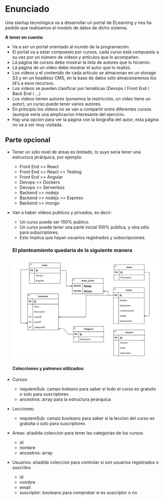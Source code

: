 # Enunciado

Una startup tecnológica va a desarrollar un portal de ELearning y nos ha pedido que realizamos el modelo de datos de dicho sistema.

**A tener en cuenta:**

- Va a ser un portal orientado al mundo de la programación.
- El portal va a estar compuesto por cursos, cada curso está compuesto a su vez por un número de videos y artículos que lo acompañen.
- Lá página de cursos debe mostrar la lista de autores que lo hicieron.
- Lá página de un video debe mostrar el autor que lo realizó.
- Los videos y el contenido de cada artículo se almacenan en un storage S3 y en un headless CMS, en la base de datos sólo almacenaremos los Id's a esos recursos.
- Los videos se pueden clasificar por temáticas (Devops / Front End / Back End / ...)
- Los videos tienen autores (ponemos la restricción, un video tiene un autor), un curso puede tener varios autores.
- En principio los vídeos no se van a compartir entre diferentes cursos (aunque sería una amplicacíon interesante del ejercicio.
- Hay una opcíon para ver la página con la biografía del autor, esta página no va a ser muy visitada.

## Parte opcional
- Tener un sólo nivel de áreas es limitado, lo suyo sería tener una estructura jerárquica, por ejemplo:
  - Front End >> React
  - Front End >> React >> Testing
  - Front End >> Angular
  - Devops >> Dockers
  - Devops >> Serverless
  - Backend >> nodejs
  - Backend >> nodejs >> Express
  - Backend >> mongo

- Van a haber videos publicos y privados, es decir:
  - Un curso puede ser 100% publico.
  - Un curso puede tener una parte inicial 100% pública, y otra sólo para subscriptores.
  - Esto implica que hayan usuarios registrados y subscripciones.

  ### El planteamiento quedaria de la siguiente manera
  
  ![diagrama](diagramaOpcionalModelado.png)
  
  
  #### Colecciones y patrones utilizados:

- Cursos:
  - requiereSub: campo boleano para saber si todo el curso es gratuito o solo para suscriptores
  - ancestros: array para la estructura jerarquica

- Lecciones:
  - requiereSub: campo booleano para saber si la leccion del curso es gratuita o solo para suscriptores

- Areas: añadida coleccion para tener las categorias de los cursos
  - id
  - nombre
  - ancestros: array

- Usuarios: añadida coleccion para controlar si son usuarios registrados o suscritos
  - id
  - nombre
  - email
  - suscriptor: booleano para comprobar si es suscriptor o no

